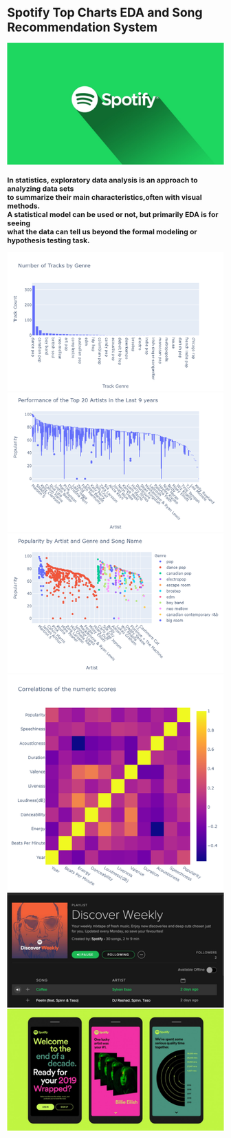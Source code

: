 # Spotify Top Charts EDA and Song Recommendation System

<img src = 'images/spotify4.jpg' />

<h3>In statistics, exploratory data analysis is an approach to analyzing data sets<br> to summarize their main characteristics,often with visual methods. <br>A statistical model can be used or not, but primarily EDA is for seeing <br>what the data can tell us beyond the formal modeling or hypothesis testing task.</h3>


<img src = 'images/plot1.png'/>
<img src = 'images/plot2.png'/>
<img src = 'images/plot3.png'/>
<img src = 'images/plot5.png'/>

<img src = 'images/recom.jpg'/>
<img src = 'images/final.jpg'/>
